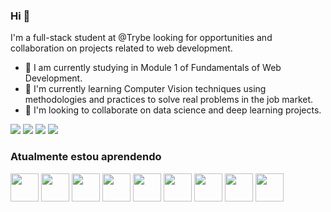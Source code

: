### Hi 👋

I'm a full-stack student at @Trybe looking for opportunities and collaboration on projects related to web development.

- 🔭 I am currently studying in Module 1 of Fundamentals of Web Development.
- 🌱 I'm currently learning Computer Vision techniques using methodologies and practices to solve real problems in the job market.
- 🤝 I'm looking to collaborate on data science and deep learning projects.


[<img src="https://img.shields.io/badge/twitter-%231DA1F2.svg?&style=for-the-badge&logo=twitter&logoColor=white" />](https://twitter.com/mthalmeida) [<img src="https://img.shields.io/badge/linkedin-%230077B5.svg?&style=for-the-badge&logo=linkedin&logoColor=white" />](https://www.linkedin.com/in/mthalmeida/) [<img src = "https://img.shields.io/badge/instagram-%23E4405F.svg?&style=for-the-badge&logo=instagram&logoColor=white">](https://www.instagram.com/mthalmeida/) [<img src = "https://img.shields.io/badge/facebook-%231877F2.svg?&style=for-the-badge&logo=facebook&logoColor=white">](https://www.facebook.com/matheusalmeidamobelar)



### Atualmente estou aprendendo      
<img height="45px" src="https://cdn.jsdelivr.net/gh/devicons/devicon/icons/html5/html5-original-wordmark.svg" />
<img height="45px" src="https://cdn.jsdelivr.net/gh/devicons/devicon/icons/css3/css3-original-wordmark.svg" />
<img height="45px" src="https://cdn.jsdelivr.net/gh/devicons/devicon/icons/eslint/eslint-original-wordmark.svg" />
<img height="45px" src="https://cdn.jsdelivr.net/gh/devicons/devicon/icons/react/react-original-wordmark.svg" />
<img height="45px" src="https://cdn.jsdelivr.net/gh/devicons/devicon/icons/redux/redux-original.svg" />
<img height="45px" src="https://cdn.jsdelivr.net/gh/devicons/devicon/icons/jest/jest-plain.svg" />
<img height="45px" src="https://testing-library.com/img/octopus-128x128.png" />
<img height="45px" src="https://cdn.jsdelivr.net/gh/devicons/devicon/icons/github/github-original-wordmark.svg" />
<img height="45px" src="https://cdn.jsdelivr.net/gh/devicons/devicon/icons/trello/trello-plain-wordmark.svg" />
